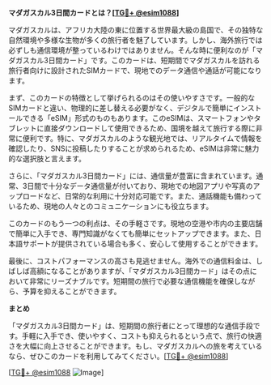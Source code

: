 **マダガスカル3日間カードとは？[[TG💪+ @esim1088](https://t.me/s/esim1088)]**

マダガスカルは、アフリカ大陸の東に位置する世界最大級の島国で、その独特な自然環境や多様な生物が多くの旅行者を魅了しています。しかし、海外旅行では必ずしも通信環境が整っているわけではありません。そんな時に便利なのが「マダガスカル3日間カード」です。このカードは、短期間でマダガスカルを訪れる旅行者向けに設計されたSIMカードで、現地でのデータ通信や通話が可能になります。

まず、このカードの特徴として挙げられるのはその使いやすさです。一般的なSIMカードと違い、物理的に差し替える必要がなく、デジタルで簡単にインストールできる「eSIM」形式のものもあります。このeSIMは、スマートフォンやタブレットに直接ダウンロードして使用できるため、国境を越えて旅行する際に非常に便利です。特に、マダガスカルのような観光地では、リアルタイムで情報を確認したり、SNSに投稿したりすることが求められるため、eSIMは非常に魅力的な選択肢と言えます。

さらに、「マダガスカル3日間カード」には、通信量が豊富に含まれています。通常、3日間で十分なデータ通信量が付いており、現地での地図アプリや写真のアップロードなど、日常的な利用に十分対応可能です。また、通話機能も備わっているため、現地の人々とのコミュニケーションにも役立ちます。

このカードのもう一つの利点は、その手軽さです。現地の空港や市内の主要店舗で簡単に入手でき、専門知識がなくても簡単にセットアップできます。また、日本語サポートが提供されている場合も多く、安心して使用することができます。

最後に、コストパフォーマンスの高さも見逃せません。海外での通信料金は、しばしば高額になることがありますが、「マダガスカル3日間カード」はその点において非常にリーズナブルです。短期間の旅行で必要な通信機能を確保しながら、予算を抑えることができます。

**まとめ**

「マダガスカル3日間カード」は、短期間の旅行者にとって理想的な通信手段です。手軽に入手でき、使いやすく、コストも抑えられるという点で、旅行の快適さを大幅に向上させることができます。もし、マダガスカルへの旅を考えているなら、ぜひこのカードを利用してみてください。[[TG💪+ @esim1088](https://t.me/s/esim1088)]

[[TG💪+ @esim1088](https://t.me/s/esim1088) ![Image](https://i.postimg.cc/Y0z9fWf4/image.png)]